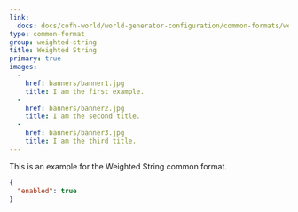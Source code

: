 ```yaml
---
link:
  docs: docs/cofh-world/world-generator-configuration/common-formats/weighted-string
type: common-format
group: weighted-string
title: Weighted String
primary: true
images:
  -
    href: banners/banner1.jpg
    title: I am the first example.
  -
    href: banners/banner2.jpg
    title: I am the second title.
  -
    href: banners/banner3.jpg
    title: I am the third title.
---
```


This is an example for the Weighted String common format.

```json
{
  "enabled": true
}
```
